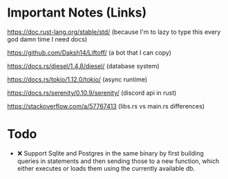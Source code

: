 # Important Notes (Links)

https://doc.rust-lang.org/stable/std/ (because I'm to lazy to type this every god damn time I need docs)

https://github.com/Daksh14/Liftoff/ (a bot that I can copy)

https://docs.rs/diesel/1.4.8/diesel/ (database system)

https://docs.rs/tokio/1.12.0/tokio/ (async runtime)

https://docs.rs/serenity/0.10.9/serenity/ (discord api in rust)

https://stackoverflow.com/a/57767413 (libs.rs vs main.rs differences)

# Todo

* ❌ Support Sqlite and Postgres in the same binary by first building queries in statements and then sending those to a new function, which either executes or loads them using the currently available db.